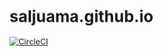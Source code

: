 # saljuama.github.io

[![CircleCI](https://circleci.com/gh/saljuama/saljuama.github.io/tree/main.svg?style=svg)](https://circleci.com/gh/saljuama/saljuama.github.io/tree/main)
